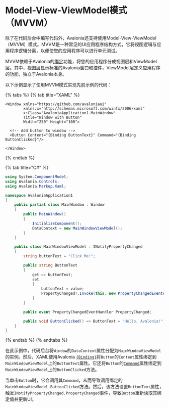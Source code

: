 # Model-View-ViewModel模式（MVVM）

除了在代码后台中编写代码外，Avalonia还支持使用Model-View-ViewModel（MVVM）模式。MVVM是一种常见的UI应用程序结构方式，它将视图逻辑与应用程序逻辑分离，以便使您的应用程序可以进行单元测试。

MVVM依赖于Avalonia的[绑定](https://docs.avaloniaui.net/docs/data-binding/bindings)功能，将您的应用程序分成视图层和ViewModel层。其中，视图层显示标准的Avalonia窗口和控件，ViewModel层定义应用程序的功能，独立于Avalonia本身。

以下示例显示了使用MVVM模式实现先前示例的代码：

{% tabs %}
{% tab title="XAML" %}
```markup
<Window xmlns="https://github.com/avaloniaui"
        xmlns:x="http://schemas.microsoft.com/winfx/2006/xaml"
        x:Class="AvaloniaApplication1.MainWindow"
        Title="Window with Button"
        Width="250" Height="100">

  <!-- Add button to window -->
  <Button Content="{Binding ButtonText}" Command="{Binding ButtonClicked}"/>

</Window>
```
{% endtab %}

{% tab title="C#" %}
```csharp
using System.ComponentModel;
using Avalonia.Controls;
using Avalonia.Markup.Xaml;

namespace AvaloniaApplication1
{
    public partial class MainWindow : Window
    {
        public MainWindow()
        {
            InitializeComponent();
            DataContext = new MainWindowViewModel();
        }
    }

    public class MainWindowViewModel : INotifyPropertyChanged
    {
        string buttonText = "Click Me!";

        public string ButtonText
        {
            get => buttonText;
            set 
            {
                buttonText = value;
                PropertyChanged?.Invoke(this, new PropertyChangedEventArgs(nameof(ButtonText)));
            }
        }

        public event PropertyChangedEventHandler PropertyChanged;

        public void ButtonClicked() => ButtonText = "Hello, Avalonia!";
    }
}
```
{% endtab %}
{% endtabs %}

在此示例中，代码后台将`Window`的`DataContext`属性分配为`MainWindowViewModel`的实例。然后，XAML使用Avalonia [`{Binding}`](https://docs.avaloniaui.net/docs/data-binding/bindings)将`Button`的`Content`属性绑定到`MainWindowViewModel`上的`ButtonText`属性。它还将`Button`的[`Command`](https://docs.avaloniaui.net/docs/data-binding/binding-to-commands)属性绑定到`MainWindowViewModel`上的`ButtonClicked`方法。

当单击`Button`时，它会调用其`Command`，从而导致调用绑定的`MainWindowViewModel.ButtonClicked`方法。然后，该方法设置`ButtonText`属性，触发`INotifyPropertyChanged.PropertyChanged`事件，导致`Button`重新读取其绑定值并更新UI。
